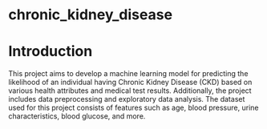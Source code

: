 # chronic_kidney_disease
# Introduction
This project aims to develop a machine learning model for predicting the likelihood of an individual having Chronic Kidney Disease (CKD) based on various health attributes and medical test results. Additionally, the project includes data preprocessing and exploratory data analysis. The dataset used for this project consists of features such as age, blood pressure, urine characteristics, blood glucose, and more.
